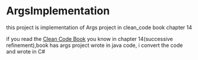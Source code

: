 # ArgsImplementation
this project is implementation of Args project in clean_code book chapter 14

if you read the <a href="https://www.goodreads.com/book/show/3735293-clean-code">Clean Code Book</a> you know in chapter 14(successive refinement),book has args project wrote in java code, i convert the code and wrote in C#
